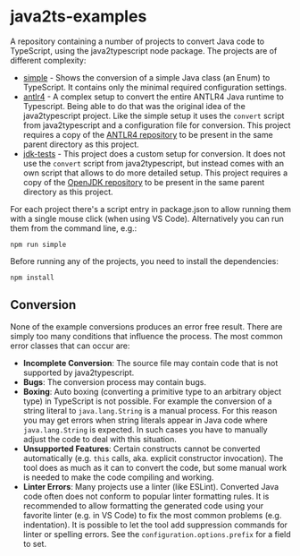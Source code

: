 # java2ts-examples

A repository containing a number of projects to convert Java code to TypeScript, using the java2typescript node package. The projects are of different complexity:

* [simple](simple) - Shows the conversion of a simple Java class (an Enum) to TypeScript. It contains only the minimal required configuration settings.
* [antlr4](antlr4) - A complex setup to convert the entire ANTLR4 Java runtime to Typescript. Being able to do that was the original idea of the java2typescript project. Like the simple setup it uses the `convert` script from java2typescript and a configuration file for conversion. This project requires a copy of the [ANTLR4 repository](https://github.com/antlr/antlr4) to be present in the same parent directory as this project.
* [jdk-tests](jdk-tests) - This project does a custom setup for conversion. It does not use the `convert` script from java2typescript, but instead comes with an own script that allows to do more detailed setup. This project requires a copy of the [OpenJDK repository](https://github.com/openjdk/jdk) to be present in the same parent directory as this project.

For each project there's a script entry in package.json to allow running them with a single mouse click (when using VS Code). Alternatively you can run them from the command line, e.g.:

    npm run simple

Before running any of the projects, you need to install the dependencies:

    npm install

## Conversion

None of the example conversions produces an error free result. There are simply too many conditions that influence the process. The most common error classes that can occur are:

- **Incomplete Conversion**: The source file may contain code that is not supported by java2typescript.
- **Bugs**: The conversion process may contain bugs.
- **Boxing**: Auto boxing (converting a primitive type to an arbitrary object type) in TypeScript is not possible. For example the conversion of a string literal to `java.lang.String` is a manual process. For this reason you may get errors when string literals appear in Java code where `java.lang.String` is expected. In such cases you have to manually adjust the code to deal with this situation.
- **Unsupported Features**: Certain constructs cannot be converted automatically (e.g. `this` calls, aka. explicit constructor invocation). The tool does as much as it can to convert the code, but some manual work is needed to make the code compiling and working.
- **Linter Errors**: Many projects use a linter (like ESLint). Converted Java code often does not conform to popular linter formatting rules. It is recommended to allow formatting the generated code using your favorite linter (e.g. in VS Code) to fix the most common problems (e.g. indentation). It is possible to let the tool add suppression commands for linter or spelling errors. See the `configuration.options.prefix` for a field to set.
